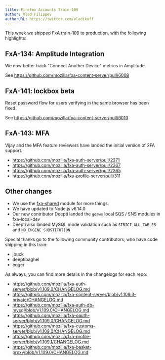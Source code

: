 ```yaml
---
title: Firefox Accounts Train-109
author: Vlad Filippov
authorURL: https://twitter.com/vladikoff
---
```



This week we shipped FxA train-109 to production,
with the following highlights:


## FxA-134: Amplitude Integration

We now better track "Connect Another Device" metrics in Amplitude.

See https://github.com/mozilla/fxa-content-server/pull/6008


## FxA-141: lockbox beta

Reset password flow for users verifying in the same browser has been fixed.

See https://github.com/mozilla/fxa-content-server/pull/6010

## FxA-143: MFA

Vijay and the MFA feature reviewers have landed the initial version of 2FA support.


* https://github.com/mozilla/fxa-auth-server/pull/2371
* https://github.com/mozilla/fxa-auth-server/pull/2367
* https://github.com/mozilla/fxa-auth-server/pull/2365
* https://github.com/mozilla/fxa-profile-server/pull/311


## Other changes

* We use the [fxa-shared](https://github.com/mozilla/fxa-shared) module for more things.
* We have updated to Node.js v6.14.0
* Our new contributor Deepti landed the `goaws` local SQS / SNS modules in fxa-local-dev
* Deepti also landed MySQL mode validation such as `STRICT_ALL_TABLES` and `NO_ENGINE_SUBSTITUTION`


Special thanks go to the following community contributors,
who have code shipping in this train:

  * jbuck
  * deeptibaghel
  * eoger


As always, you can find more details in the changelogs for each repo:

  * https://github.com/mozilla/fxa-auth-server/blob/v1.109.0/CHANGELOG.md
  * https://github.com/mozilla/fxa-content-server/blob/v1.109.3-private/CHANGELOG.md
  * https://github.com/mozilla/fxa-auth-db-mysql/blob/v1.109.0/CHANGELOG.md
  * https://github.com/mozilla/fxa-oauth-server/blob/v1.109.0/CHANGELOG.md
  * https://github.com/mozilla/fxa-customs-server/blob/v1.109.0/CHANGELOG.md
  * https://github.com/mozilla/fxa-profile-server/blob/v1.109.1/CHANGELOG.md
  * https://github.com/mozilla/fxa-basket-proxy/blob/v1.109.0/CHANGELOG.md
